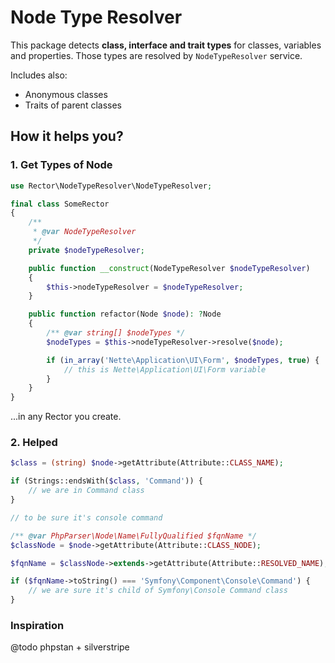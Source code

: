 # Node Type Resolver

This package detects **class, interface and trait types** for classes, variables and properties. Those types are resolved by `NodeTypeResolver` service.

Includes also:

- Anonymous classes
- Traits of parent classes

## How it helps you?

### 1. Get Types of Node

```php
use Rector\NodeTypeResolver\NodeTypeResolver;

final class SomeRector
{
    /**
     * @var NodeTypeResolver
     */
    private $nodeTypeResolver;

    public function __construct(NodeTypeResolver $nodeTypeResolver)
    {
        $this->nodeTypeResolver = $nodeTypeResolver;
    }

    public function refactor(Node $node): ?Node
    {
        /** @var string[] $nodeTypes */
        $nodeTypes = $this->nodeTypeResolver->resolve($node);

        if (in_array('Nette\Application\UI\Form', $nodeTypes, true) {
            // this is Nette\Application\UI\Form variable
        }
    }
}
```

...in any Rector you create.


### 2. Helped

```php
$class = (string) $node->getAttribute(Attribute::CLASS_NAME);

if (Strings::endsWith($class, 'Command')) {
    // we are in Command class
}

// to be sure it's console command

/** @var PhpParser\Node\Name\FullyQualified $fqnName */
$classNode = $node->getAttribute(Attribute::CLASS_NODE);

$fqnName = $classNode->extends->getAttribute(Attribute::RESOLVED_NAME);

if ($fqnName->toString() === 'Symfony\Component\Console\Command') {
    // we are sure it's child of Symfony\Console Command class
}
```

### Inspiration

@todo phpstan + silverstripe
